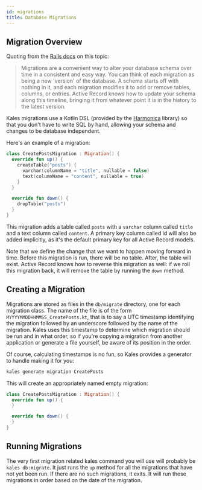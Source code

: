 ```yaml
---
id: migrations
title: Database Migrations
---
```


## Migration Overview

Quoting from the [Rails docs](https://edgeguides.rubyonrails.org/active_record_migrations.html) on
this topic: 

> Migrations are a convenient way to alter your database schema over time in a consistent
and easy way. 
You can think of each migration as being a new 'version' of the database. A schema starts off with 
nothing in it, and each migration modifies it to add or remove tables, columns, or entries. 
Active Record knows how to update your schema along this timeline, bringing it from whatever point 
it is in the history to the latest version. 

Kales migrations use a Kotlin DSL (provided by the [Harmonica](https://github.com/KenjiOhtsuka/harmonica)
library) so that you don't have to write SQL by hand, allowing your schema and changes to be database
independent.

Here's an example of a migration:

```kotlin
class CreatePostsMigration : Migration() {
  override fun up() {
    createTable("posts") {
      varchar(columnName = "title", nullable = false)
      text(columnName = "content", nullable = true)
    }
  }

  override fun down() {
    dropTable("posts")
  }
}
```

This migration adds a table called `posts` with a `varchar` column called `title` and a text column
called `content`. A primary key column called id will also be added implicitly, as it's the default 
primary key for all Active Record models.

Note that we define the change that we want to happen moving forward in time. Before this migration 
is run, there will be no table. After, the table will exist. Active Record knows how to reverse this 
migration as well: if we roll this migration back, it will remove the table by running the `down`
method.

## Creating a Migration

Migrations are stored as files in the `db/migrate` directory, one for each migration class. The name 
of the file is of the form `MYYYYMMDDHHMMSS_CreatePosts.kt`, that is to say a UTC timestamp identifying 
the migration followed by an underscore followed by the name of the migration. Kales uses this 
timestamp to determine which migration should be run and in what order, so if you're copying a 
migration from another application or generate a file yourself, be aware of its position in the order.

Of course, calculating timestamps is no fun, so Kales provides a generator to handle making it for you:

```bash
kales generate migration CreatePosts
```

This will create an appropriately named empty migration:

```kotlin
class CreatePostsMigration : Migration() {
  override fun up() {
  }

  override fun down() {
  }
}
```

## Running Migrations

The very first migration related kales command you will use will probably be `kales db:migrate`. 
It just runs the `up` method for all the migrations that have not yet been run. If there are no such 
migrations, it exits. It will run these migrations in order based on the date of the migration.